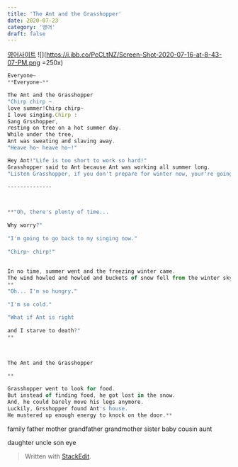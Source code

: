 ```yaml
---
title: 'The Ant and the Grasshopper'
date: 2020-07-23
category: '영어'
draft: false
---
```

[영어사이트](http://blog.naver.com/PostView.nhn?blogId=leane55&logNo=221070278253)
![](https://i.ibb.co/PcCLtNZ/Screen-Shot-2020-07-16-at-8-43-07-PM.png =250x)
```js
Everyone~
**Everyone~**  

The Ant and the Grasshopper
"Chirp chirp ~  
love summer!Chirp chirp~ 
I love singing.Chirp :
Sang Grsshopper, 
resting on tree on a hot summer day.  
While under the tree, 
Ant was sweating and slaving away.  
"Heave ho~ heave ho~!"

Hey Ant!"Life is too short to work so hard!"  
Grasshopper said to Ant because Ant was working all summer long.  
"Listen Grasshopper, if you don't prepare for winter now, your're going to starve! Heave ho~!"  

--------------

  

**"Oh, there's plenty of time...  
  
Why worry?"  
  
"I'm going to go back to my singing now."  
  
"Chirp~ chirp!"  
  
  
In no time, summer went and the freezing winter came.  
The wind howled and howled and buckets of snow fell from the winter sky.**  
**  
"Oh... I'm so hungry."  
  
"I'm so cold."  
  
"What if Ant is right  
  
and I starve to death?"  
**

  

The Ant and the Grasshopper

**  
  
Grasshopper went to look for food.  
But instead of finding food, he got lost in the snow.  
And, he could barely move his legs anymore.  
Luckily, Grsshopper found Ant's house.  
He mustered up enough energy to knock on the door.**

```
family
father
mother
grandfather
grandmother
sister
baby
cousin
aunt

daughter
uncle
son
eye

> Written with [StackEdit](https://stackedit.io/).
<!--stackedit_data:
eyJoaXN0b3J5IjpbMjExNzU4ODk2MywtOTI3NDE5NTA4LDE1Nz
Y2MzY2MTAsMTQ1MzYyNTAzMSwtMTk2NzA4MTE1MCwtNzk4NjM1
Mzg3LC0xOTY0MTYxMTBdfQ==
-->
